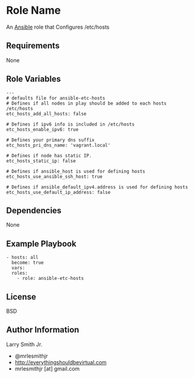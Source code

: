 Role Name
=========

An [Ansible] role that Configures /etc/hosts

Requirements
------------

None

Role Variables
--------------

```
---
# defaults file for ansible-etc-hosts
# Defines if all nodes in play should be added to each hosts /etc/hosts
etc_hosts_add_all_hosts: false

# Defines if ipv6 info is included in /etc/hosts
etc_hosts_enable_ipv6: true

# Defines your primary dns suffix
etc_hosts_pri_dns_name: 'vagrant.local'

# Defines if node has static IP.
etc_hosts_static_ip: false

# Defines if ansible_host is used for defining hosts
etc_hosts_use_ansible_ssh_host: true

# Defines if ansible_default_ipv4.address is used for defining hosts
etc_hosts_use_default_ip_address: false
```

Dependencies
------------

None

Example Playbook
----------------

```
- hosts: all
  become: true
  vars:
  roles:
    - role: ansible-etc-hosts
```

License
-------

BSD

Author Information
------------------

Larry Smith Jr.
- @mrlesmithjr
- http://everythingshouldbevirtual.com
- mrlesmithjr [at] gmail.com

[Ansible]: <https://www.ansible.com>
